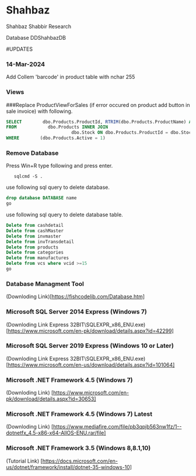# Shahbaz
Shahbaz Shabbir Research

Database DDShahbazDB


#UPDATES

### 14-Mar-2024

Add Collem 'barcode' in product table with nchar 255

### Views 


###Replace ProductViewForSales (if error occured on product add button in sale invoice) with following.
```sql
SELECT        dbo.Products.ProductId, RTRIM(dbo.Products.ProductName) AS ProductName, dbo.Stock.Stock, dbo.Stock.SalePrice, dbo.Stock.PurchasesPrice , dbo.Stock.SaleDiscount, CASE WHEN dbo.Products.Service IS NULL THEN 0 ELSE dbo.Products.Service END AS Service
FROM            dbo.Products INNER JOIN
                         dbo.Stock ON dbo.Products.ProductId = dbo.Stock.ProductId
WHERE        (dbo.Products.Active = 1)
```

### Remove Database
Press Win+R type following and press enter.
```shell
   sqlcmd -S .
```
use following sql query to delete database.
```sql
drop database DATABASE name
go
```

use following sql query to delete database table.
```sql
Delete from cashdetail
Delete from cashMaster
Delete from invmaster
Delete from invTransdetail
Delete from products
Delete from categories
Delete from manufactures
Delete from vcs where vcid >=15
go
```

### Database Managment Tool
(Downloding Link)[https://fishcodelib.com/Database.htm]

### Microsoft SQL Server 2014 Express  (Windows 7)
(Downloding Link Express 32BIT\SQLEXPR_x86_ENU.exe) [https://www.microsoft.com/en-pk/download/details.aspx?id=42299]

### Microsoft SQL Server 2019 Express  (Windows 10 or Later)
(Downloding Link Express 32BIT\SQLEXPR_x86_ENU.exe) [https://www.microsoft.com/en-us/download/details.aspx?id=101064]

### Microsoft .NET Framework 4.5 (Windows 7)
(Downloding Link) [https://www.microsoft.com/en-pk/download/details.aspx?id=30653]

### Microsoft .NET Framework 4.5 (Windows 7) Latest
(Downloding Link) [https://www.mediafire.com/file/pb3qpjb563nw1fz/1--dotnetfx_4.5-x86-x64-AllOS-ENU.rar/file]

### Microsoft .NET Framework 3.5 (Windows 8,8.1,10)
(Tutorial Link) [https://docs.microsoft.com/en-us/dotnet/framework/install/dotnet-35-windows-10]

